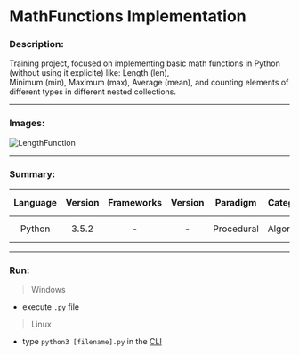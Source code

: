 # MathFunctions Implementation

### Description:

Training project, focused on implementing basic math functions in Python (without using it explicite) like: Length (len),<br>
Minimum (min), Maximum (max), Average (mean), and counting elements of different types in different nested collections.

---
### Images:

![LengthFunction](https://github.com/Thomas-M-Krystyan/MathFunctions_Implementation/blob/master/Function%20''len''%20-%20FlowChart.png)

---
### Summary:

|  Language  | Version | Frameworks | Version |  Paradigm  |  Category  |      Level       | Group project | Code freeze |
|:----------:|:-------:|:----------:|:-------:|:----------:|:----------:|:----------------:|:-------------:|:-----------:|
|   Python   |  3.5.2  |     -      |    -    | Procedural | Algorithm  | Pre-Intermediate |       -       |  05.12.2016 |

---
### Run:

>Windows
- execute `.py` file

>Linux
- type `python3 [filename].py` in the [CLI](https://en.wikipedia.org/wiki/Command-line_interface)
